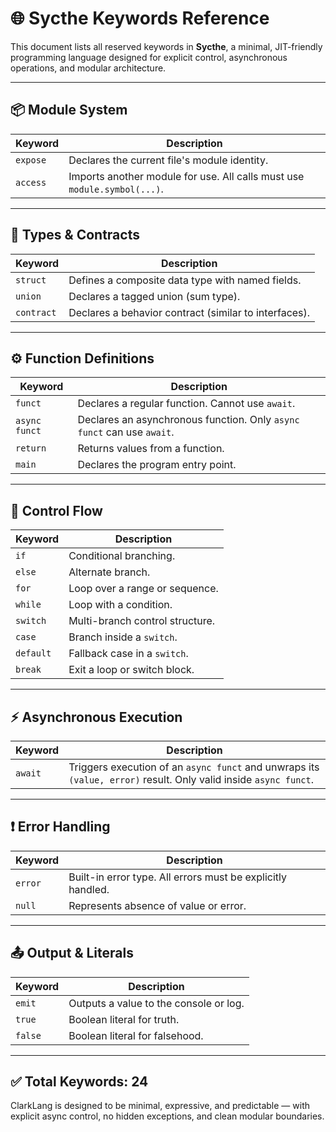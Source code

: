 # 🌐 Sycthe Keywords Reference

This document lists all reserved keywords in **Sycthe**, a minimal, JIT-friendly programming language designed for explicit control, asynchronous operations, and modular architecture.

---

## 📦 Module System

| Keyword   | Description |
|-----------|-------------|
| `expose`  | Declares the current file's module identity. |
| `access`  | Imports another module for use. All calls must use `module.symbol(...)`. |

---

## 🧱 Types & Contracts

| Keyword     | Description |
|-------------|-------------|
| `struct`    | Defines a composite data type with named fields. |
| `union`     | Declares a tagged union (sum type). |
| `contract`  | Declares a behavior contract (similar to interfaces). |

---

## ⚙️ Function Definitions

| Keyword       | Description |
|---------------|-------------|
| `funct`       | Declares a regular function. Cannot use `await`. |
| `async funct` | Declares an asynchronous function. Only `async funct` can use `await`. |
| `return`      | Returns values from a function. |
| `main`        | Declares the program entry point. |

---

## 🔁 Control Flow

| Keyword     | Description |
|-------------|-------------|
| `if`        | Conditional branching. |
| `else`      | Alternate branch. |
| `for`       | Loop over a range or sequence. |
| `while`     | Loop with a condition. |
| `switch`    | Multi-branch control structure. |
| `case`      | Branch inside a `switch`. |
| `default`   | Fallback case in a `switch`. |
| `break`     | Exit a loop or switch block. |

---

## ⚡ Asynchronous Execution

| Keyword  | Description |
|----------|-------------|
| `await`  | Triggers execution of an `async funct` and unwraps its `(value, error)` result. Only valid inside `async funct`. |

---

## ❗ Error Handling

| Keyword | Description |
|---------|-------------|
| `error` | Built-in error type. All errors must be explicitly handled. |
| `null`  | Represents absence of value or error. |

---

## 📤 Output & Literals

| Keyword  | Description |
|----------|-------------|
| `emit`   | Outputs a value to the console or log. |
| `true`   | Boolean literal for truth. |
| `false`  | Boolean literal for falsehood. |

---

## ✅ Total Keywords: 24

ClarkLang is designed to be minimal, expressive, and predictable — with explicit async control, no hidden exceptions, and clean modular boundaries.
